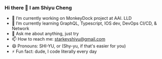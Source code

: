 ### Hi there 👋 I am Shiyu Cheng

- 🔭 I’m currently working on MonkeyDock project at AAI. LLD
- 🌱 I’m currently learning GraphQL, Typescript, IOS dev, DevOps CI/CD, & Network
- 💬 Ask me about anything, just try
- 📫 How to reach me: starkeyshiyu@gmail.com
- 😄 Pronouns: SHI-YU, or (Shy-yu, if that's easier for you)
- ⚡ Fun fact: dude, I code literally every day

